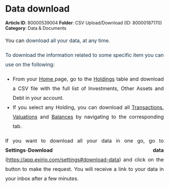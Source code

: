 # Data download

**Article ID**: 80000539004
**Folder**: CSV Upload/Download (ID: 80000187170)
**Category**: Data & Documents

<p data-identifyelement="485" style="font-size: 16px; font-family: margin-bottom: 0cm; margin-left: 0cm; text-align: justify; line-height: 22.5pt;"><span data-identifyelement="486" style="font-family: color: rgb(24, 50, 71); font-size: 16px;">You can </span><span data-identifyelement="487" style="font-size: 16px;"><span data-identifyelement="488" dir="ltr" style="font-family;color:#183247;">download all your data, at any time.</span></span></p><p data-identifyelement="485" style="font-size: 16px; font-family: margin-bottom: 0cm; margin-left: 0cm; text-align: justify; line-height: 22.5pt;"><span data-identifyelement="487" style="font-size: 16px;"><span data-identifyelement="488" dir="ltr" style="font-family;color:#183247;">To download the information related to some specific item you can use on the following:</span></span></p><ul><li data-identifyelement="489" style="font-size: 16px; text-align: justify; line-height: 22.5pt;"><span data-identifyelement="490" style="font-size: 16px;"><span data-identifyelement="491" dir="ltr" style="font-family:color:#183247;">From your <a href="https://support.exirio.com/en/support/solutions/articles/80000375834">Home </a>page<a href="https://support.exirio.com/en/support/solutions/articles/80000375834" data-identifyelement="492" dir="ltr"></a>, go to the <a data-identifyelement="493" dir="ltr" href="https://support.exirio.com/en/support/solutions/articles/80000388166">Holdings</a> table and download a CSV file with the full list of Investments, Other Assets and Debt in your account.</span></span></li><li data-identifyelement="489" style="font-size: 16px; text-align: justify; line-height: 22.5pt;"><span data-identifyelement="490" style="font-size: 16px;"><span data-identifyelement="491" dir="ltr" style="font-family:color:#183247;">If you select any Holding, you can download all <a data-identifyelement="494" href="https://support.exirio.com/en/support/solutions/articles/80000369032">Transactions</a><span data-identifyelement="495" dir="ltr" style="color: rgb(0, 0, 0); font-family: -apple-system, system-ui, "Segoe UI", Roboto, "Helvetica Neue", Arial, sans-serif; font-size: 16px; font-weight: 400; text-align: justify; text-indent: 0px; display: inline !important;">,</span> <a data-identifyelement="496" href="https://support.exirio.com/en/support/solutions/articles/80000388165">Valuations</a> and <a data-identifyelement="9" href="https://support.exirio.com/en/support/solutions/articles/80000516527">Balances</a> by navigating to the corresponding tab.</span></span></li></ul><p data-identifyelement="497" style="font-size: 16px; font-family: margin-bottom: 0cm; margin-left: 0cm; text-align: justify; line-height: 22.5pt;"><span data-identifyelement="498" style="font-size: 16px;"><span data-identifyelement="499" dir="ltr" style="font-family: color: rgb(24, 50, 71);">If you want to download all your data in one go, go to <strong dir="ltr">Settings</strong>-<strong dir="ltr">Download data</strong> (<a href="https://app.exirio.com/settings#download-data">https://app.exirio.com/settings#download-data</a>) and click on the button to make the request. You will receive a link to your data in your inbox after a few minutes.</span></span></p><p data-identifyelement="500" dir="ltr"><br data-identifyelement="501"></p>